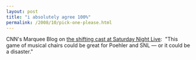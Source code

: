 ```yaml
---
layout: post
title: "i absolutely agree 100%"
permalink: /2008/10/pick-one-please.html
---
```


CNN's Marquee Blog on [the shifting cast at Saturday Night Live](http://marquee.blogs.cnn.com/2008/10/31/the-future-of-saturday-night-live/):  "This game of musical chairs could be great for Poehler and SNL — or it could be a disaster."